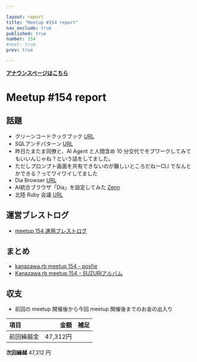 ```yaml
---

layout: report
title: "Meetup #154 report"
nav_exclude: true
published: true
number: 154
#next: true
prev: true

---
```

<!-- 公開時は上記 published: false を true に変更する -->

<div style="text-align: left;"><a href="/154"><strong>アナウンスページはこちら</strong></a></div>

# Meetup #154 report

## 話題

* クリーンコードクックブック [URL](https://www.oreilly.co.jp/books/9784814400973/)
* SQLアンチパターン [URL](https://www.oreilly.co.jp/books/9784814400744/)
* 昨日たまたま同僚と、AI Agent と人間含め 10 分交代でモブワークしてみてもいいんじゃね？という話をしてました。
* ただしプロンプト画面を共有できないのが難しいところだねーCLI でなんとかできる？ってワイワイしてました
* Dia Browser [URL](https://www.diabrowser.com/)
* AI統合ブラウザ「Dia」を設定してみた [Zenn](https://zenn.dev/morikuma/articles/ac40bd876b0da5)
* 北陸 Ruby 会議 [URL](https://hokurikurb.github.io/hokuriku01/)

## 運営ブレストログ

* [meetup 154 運用ブレストログ](https://github.com/kanazawarb/meetup/wiki/meetup-154-%E9%81%8B%E7%94%A8%E3%83%96%E3%83%AC%E3%82%B9%E3%83%88%E3%83%AD%E3%82%B0)

## まとめ

<!-- posfie, SUZURIアルバム のリンクをいれる -->

* [kanazawa.rb meetup 154 - posfie](https://posfie.com/@cotton_desu/p/iRS9KcF)
* [Kanazawa.rb meetup 154 - SUZURIアルバム](https://30d.jp/kzrb/142)

## 収支

<!-- 適宜更新する(以下は meetup 154 の内容を例示) -->

* 前回の meetup 開催後から今回 meetup 開催後までのお金の出入り

|項目                           |金額         |補足                                               |
|:------------------------------|------------:|:--------------------------------------------------|
| 前回繰越金                    |       47,312円 |                                                   |

**次回繰越**  47,312 円
